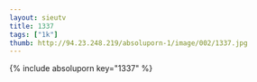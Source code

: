 ```yaml
--- 
layout: sieutv
title: 1337
tags: ["1k"]
thumb: http://94.23.248.219/absoluporn-1/image/002/1337.jpg
---
```

{% include absoluporn key="1337" %} 
